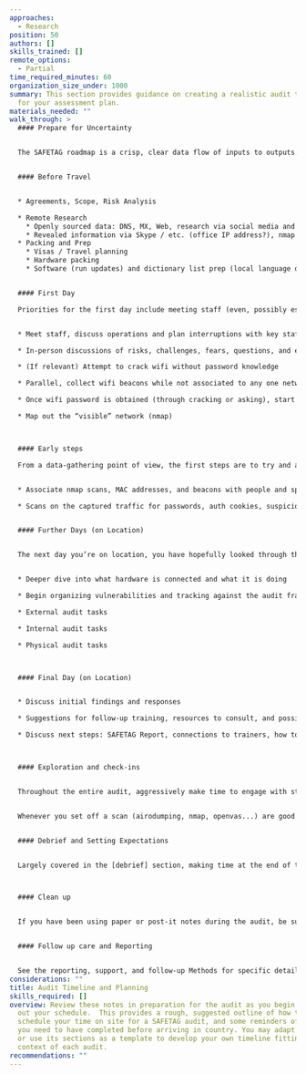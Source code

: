 ```yaml
---
approaches:
  - Research
position: 50
authors: []
skills_trained: []
remote_options:
  - Partial
time_required_minutes: 60
organization_size_under: 1000
summary: This section provides guidance on creating a realistic audit timeline
  for your assessment plan.
materials_needed: ""
walk_through: >
  #### Prepare for Uncertainty


  The SAFETAG roadmap is a crisp, clear data flow of inputs to outputs.  Reality, generally speaking, is less direct.  There are a few core parts of the audit process that force action, but others are more flexible.  Outcomes of your discussion and exploration of the network will also derail the process in impossible-to-predict ways.  The pre-audit interviews and your own contexts research, research on the organization, and preparation are meant to give you the best possible idea of what situation you'll walk in to, but even with all of that, frankly, shit happens.


  #### Before Travel


  * Agreements, Scope, Risk Analysis

  * Remote Research
    * Openly sourced data: DNS, MX, Web, research via social media and google
    * Revealed information via Skype / etc. (office IP address?), nmap
  * Packing and Prep
    * Visas / Travel planning
    * Hardware packing
    * Software (run updates) and dictionary list prep (local language dictionaries, plus creation of a custom password list based on website keywords, addresses, and dates)


  #### First Day

  Priorities for the first day include meeting staff (even, possibly especially, for the more technical auditor).  There is a strong temptation to dive in and get started, but establishing connections with the staff - especially those you haven't met through interviews - is key.  You may discover hidden sources of talent or resistance, historical information, and new parts of the infrastructure or practices and policies that you may not have yet found.


  * Meet staff, discuss operations and plan interruptions with key staff

  * In-person discussions of risks, challenges, fears, questions, and experiences around digital security

  * (If relevant) Attempt to crack wifi without password knowledge

  * Parallel, collect wifi beacons while not associated to any one network (sending connection resets).

  * Once wifi password is obtained (through cracking or asking), start a capture of decrypted traffic and run it as long as possible for later analysis

  * Map out the “visible” network (nmap)



  #### Early steps

  From a data-gathering point of view, the first steps are to try and access the wireless network by password guessing, but also to connect to the network and capture traffic for analysis overnight.  This provides other views on the actual technology and services used on the network, different both from the management and IT view as well as other tools discussed by staff.


  * Associate nmap scans, MAC addresses, and beacons with people and specific systems, plus servers/networking hardware

  * Scans on the captured traffic for passwords, auth cookies, suspicious traffic, unencrypted connections


  #### Further Days (on Location)


  The next day you’re on location, you have hopefully looked through the research data you gathered, and have some specific follow-up things to investigate.  It’s also now time to start going through the audit tasks.


  * Deeper dive into what hardware is connected and what it is doing

  * Begin organizing vulnerabilities and tracking against the audit framework

  * External audit tasks

  * Internal audit tasks

  * Physical audit tasks



  #### Final Day (on Location)


  * Discuss initial findings and responses

  * Suggestions for follow-up training, resources to consult, and possibly targeted trainings for relevant staff (what is a secure password? How to communicate securely?)

  * Discuss next steps: SAFETAG Report, connections to trainers, how to seek help



  #### Exploration and check-ins


  Throughout the entire audit, aggressively make time to engage with staff - stop for coffee, eat lunch with them, have conversations.  This can be integrated in to other parts of the process, such as the user device assessments, as well as being completely independent and natural.  Having better connections with staff will make the group exercises, especially the risk assessment work, flow much better.


  Whenever you set off a scan (airodumping, nmap, openvas...) are good times to stand up and walk around.


  #### Debrief and Setting Expectations


  Largely covered in the [debrief] section, making time at the end of the (often hectic) audit week is very important to making sure the next few steps are absolutely clear in terms of timelines and communication protocols.



  #### Clean up


  If you have been using paper or post-it notes during the audit, be sure you securely destroy them (by shredding, burning, or tearing into small pieces) before you leave the site on the last day.  By the same token, any digital reports should be stored on secure media and securely deleted from all other locations.  See the [operational security section](https://LINKBEFORELAUNCH) and per-item notes for further details. Clean off any whiteboards used, and check any camera used to remove sensitive photos.


  #### Follow up care and Reporting


  See the reporting, support, and follow-up Methods for specific details here, but a series of check-ins with the organization to support their ability to respond to any incidents, understand further topics from the debrief, and to help provide them a timeline to expect the final report is valuable in maintaining their engagement post-audit to support the needed changes.
considerations: ""
title: Audit Timeline and Planning
skills_required: []
overview: Review these notes in preparation for the audit as you begin to map
  out your schedule.  This provides a rough, suggested outline of how to
  schedule your time on site for a SAFETAG audit, and some reminders of the work
  you need to have completed before arriving in country. You may adapt this plan
  or use its sections as a template to develop your own timeline fitting the
  context of each audit.
recommendations: ""
---
```

